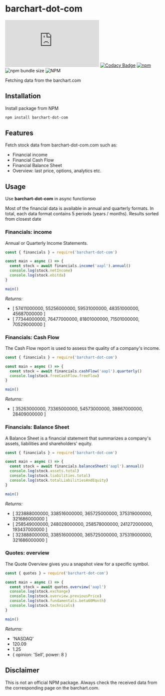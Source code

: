 # barchart-dot-com

![GitHub Workflow Status](https://img.shields.io/github/workflow/status/samgozman/barchart-dot-com/barchart-dot-com%20Node.js)
[![Codacy Badge](https://app.codacy.com/project/badge/Grade/fb9a28f06d204b008206eab9ff169c3b)](https://www.codacy.com/gh/samgozman/barchart-dot-com/dashboard?utm_source=github.com&amp;utm_medium=referral&amp;utm_content=samgozman/barchart-dot-com&amp;utm_campaign=Badge_Grade)
[![npm](https://img.shields.io/npm/v/barchart-dot-com)](https://www.npmjs.com/package/barchart-dot-com)
![npm bundle size](https://img.shields.io/bundlephobia/min/barchart-dot-com)
![NPM](https://img.shields.io/npm/l/barchart-dot-com)

Fetching data from the barchart.com

## Installation

Install package from NPM

```bash
npm install barchart-dot-com
```

## Features

Fetch stock data from barchart-dot-com.com such as:

* Financial income
* Financial Cash Flow
* Financial Balance Sheet
* Overview: last price, options, analytics etc.

## Usage

Use **barchart-dot-com** in async functionsю

Most of the financial data is available in annual and quarterly formats. In total, each data format contains 5 periods (years / months).
Results sorted from closest date

### Financials: income

Annual or Quarterly Income Statements.

```javascript
const { financials } = require('barchart-dot-com')

const main = async () => {
  const stock = await financials.income('aapl').annual()
  console.log(stock.netIncome)
  console.log(stock.ebitda)
}

main()
```

*Returns:*

* [ 57411000000, 55256000000, 59531000000, 48351000000, 45687000000 ]
* [ 77344000000, 76477000000, 81801000000, 71501000000, 70529000000 ]

### Financials: Cash Flow

The Cash Flow report is used to assess the quality of a company's income.

```javascript
const { financials } = require('barchart-dot-com')

const main = async () => {
  const stock = await financials.cashFlow('aapl').quarterly()
  console.log(stock.freeCashFlow.freeFlow)
}

main()
```

*Returns:*

* [ 35263000000, 73365000000, 54573000000, 39867000000, 28409000000 ]

### Financials: Balance Sheet

A Balance Sheet is a financial statement that summarizes a company's assets, liabilities and shareholders' equity.

```javascript
const { financials } = require('barchart-dot-com')

const main = async () => {
  const stock = await financials.balanceSheet('aapl').annual()
  console.log(stock.assets.total)
  console.log(stock.liabilities.total)
  console.log(stock.totalLiabilitiesAndEquity)
}

main()
```

*Returns:*

* [ 323888000000, 338516000000, 365725000000, 375319000000, 321686000000 ]
* [ 258549000000, 248028000000, 258578000000, 241272000000, 193437000000 ]
* [ 323888000000, 338516000000, 365725000000, 375319000000, 321686000000 ]

### Quotes: overview

The Quote Overview gives you a snapshot view for a specific symbol.

```javascript
const { quotes } = require('barchart-dot-com')

const main = async () => {
  const stock = await quotes.overview('aapl')
  console.log(stock.exchange)
  console.log(stock.overview.previousPrice)
  console.log(stock.fundamentals.beta60Month)
  console.log(stock.technicals)
}

main()
```

*Returns:*

* 'NASDAQ'
* 120.09
* 1.25
* { opinion: 'Sell', power: 8 }

## Disclaimer

This is not an official NPM package. Always check the received data from the corresponding page on the barchart.com.
